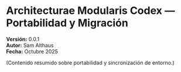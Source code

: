 # Architecturae Modularis Codex — Portabilidad y Migración  
**Versión:** 0.0.1  
**Autor:** Sam Althaus  
**Fecha:** Octubre 2025  

(Contenido resumido sobre portabilidad y sincronización de entorno.)
